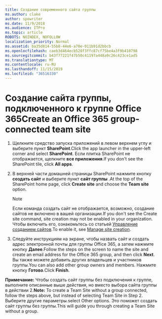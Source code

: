 ```yaml
---
title: Создание современного сайта группы
ms.author: clake
author: spowriter
ms.date: 11/9/2018
ms.audience: ITPro
ms.topic: article
ROBOTS: NOINDEX, NOFOLLOW
localization_priority: Normal
ms.assetid: ba35d814-55b8-44e6-a70e-011b91d2bbcb
ms.openlocfilehash: caeb3d464ecb528f3ffc87cf75be4a3f9b410798
ms.sourcegitcommit: b43f77221f47b50c41197a448a9c26c423ce1ad5
ms.translationtype: MT
ms.contentlocale: ru-RU
ms.lasthandoff: 11/15/2019
ms.locfileid: "36516330"
---
```

# <a name="create-an-office-365-group-connected-team-site"></a><span data-ttu-id="916b5-102">Создание сайта группы, подключенного к группе Office 365</span><span class="sxs-lookup"><span data-stu-id="916b5-102">Create an Office 365 group-connected team site</span></span>

1. <span data-ttu-id="916b5-103">Щелкните средство запуска приложений в левом верхнем углу и выберите пункт **SharePoint**.</span><span class="sxs-lookup"><span data-stu-id="916b5-103">Click the app launcher in the upper-left corner and select **SharePoint**.</span></span> <span data-ttu-id="916b5-104">Если плитка SharePoint не отображается, щелкните **все приложения**.</span><span class="sxs-lookup"><span data-stu-id="916b5-104">If you don't see the SharePoint tile, click **All apps**.</span></span>
    
2. <span data-ttu-id="916b5-105">В верхней части домашней страницы SharePoint нажмите кнопку **создать сайт** и выберите пункт **сайт группы** .</span><span class="sxs-lookup"><span data-stu-id="916b5-105">At the top of the SharePoint home page, click **Create site** and choose the **Team site** option.</span></span> 
    
    > [!NOTE]
    > <span data-ttu-id="916b5-106">Если команда создать сайт не отображается, возможно, создание сайтов не включено в вашей организации.</span><span class="sxs-lookup"><span data-stu-id="916b5-106">If you don't see the Create site command, site creation may not be enabled in your organization.</span></span> <span data-ttu-id="916b5-107">Чтобы включить его, ознакомьтесь со статьей [Управление созданием сайтов](https://go.microsoft.com/fwlink/?linkid=2009644).</span><span class="sxs-lookup"><span data-stu-id="916b5-107">To enable it, see [Manage site creation](https://go.microsoft.com/fwlink/?linkid=2009644).</span></span> 
  
3. <span data-ttu-id="916b5-108">Следуйте инструкциям на экране, чтобы назвать сайт и создать адрес электронной почты для группы Office 365, а затем нажмите кнопку **Далее**.</span><span class="sxs-lookup"><span data-stu-id="916b5-108">Follow the steps on the screen to name the site and create an email address for the Office 365 group, and then click **Next**.</span></span> <span data-ttu-id="916b5-109">Вы также можете добавить других владельцев и участников группы.</span><span class="sxs-lookup"><span data-stu-id="916b5-109">You can also add other group owners and members.</span></span> <span data-ttu-id="916b5-110">Нажмите кнопку **Готово**.</span><span class="sxs-lookup"><span data-stu-id="916b5-110">Click **Finish**.</span></span>
  
 <span data-ttu-id="916b5-111">**Примечание:** Чтобы создать сайт группы без подключения к группе, выполните описанные выше действия, но вместо выбора сайта группы в действии 2.</span><span class="sxs-lookup"><span data-stu-id="916b5-111">**Note:** To create a Team Site without a group connected, follow the steps above, but instead of selecting Team Site in Step 2.</span></span> <span data-ttu-id="916b5-112">Выберите другие параметры.</span><span class="sxs-lookup"><span data-stu-id="916b5-112">select Other options.</span></span> <span data-ttu-id="916b5-113">Это поможет создать сайт группы без группы.</span><span class="sxs-lookup"><span data-stu-id="916b5-113">This will guide you through creating a Team Site without a group.</span></span> 
    

